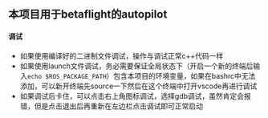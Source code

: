 ## 本项目用于betaflight的autopilot

#### 调试
- 如果使用编译好的二进制文件调试，操作与调试正常c++代码一样
- 如果使用launch文件调试，务必需要保证全局状态下（开启一个新的终端后输入`echo $ROS_PACKAGE_PATH`）包含本项目的环境变量，如果在bashrc中无法添加，可以新开终端先source一下然后在这个终端中打开vscode再进行调试
- 如果调试后卡住，可以点击右上角图标调试，选择gdb调试，虽然肯定会报错，但是点击退出后再重新在左边栏点击调试即可正常启动